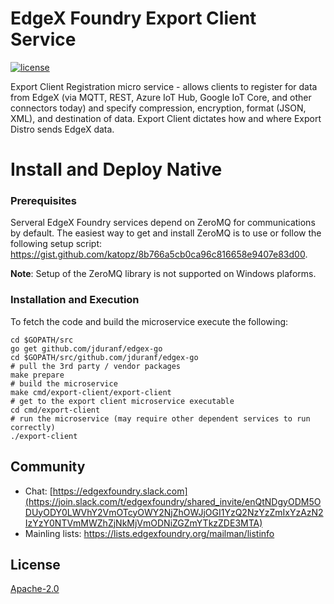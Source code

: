 # EdgeX Foundry Export Client Service
[![license](https://img.shields.io/badge/license-Apache%20v2.0-blue.svg)](LICENSE)

Export Client Registration micro service - allows clients to register for data from EdgeX (via MQTT, REST, Azure IoT Hub, Google IoT Core, and other connectors today) and specify compression, encryption, format (JSON, XML), and destination of data.  Export Client dictates how and where Export Distro sends EdgeX data.

# Install and Deploy Native #

### Prerequisites ###
Serveral EdgeX Foundry services depend on ZeroMQ for communications by default.  The easiest way to get and install ZeroMQ is to use or follow the following setup script:  https://gist.github.com/katopz/8b766a5cb0ca96c816658e9407e83d00.

**Note**: Setup of the ZeroMQ library is not supported on Windows plaforms.

### Installation and Execution ###
To fetch the code and build the microservice execute the following:

```
cd $GOPATH/src
go get github.com/jduranf/edgex-go
cd $GOPATH/src/github.com/jduranf/edgex-go
# pull the 3rd party / vendor packages
make prepare
# build the microservice
make cmd/export-client/export-client
# get to the export client microservice executable
cd cmd/export-client
# run the microservice (may require other dependent services to run correctly)
./export-client
```


## Community
- Chat: [https://edgexfoundry.slack.com](https://join.slack.com/t/edgexfoundry/shared_invite/enQtNDgyODM5ODUyODY0LWVhY2VmOTcyOWY2NjZhOWJjOGI1YzQ2NzYzZmIxYzAzN2IzYzY0NTVmMWZhZjNkMjVmODNiZGZmYTkzZDE3MTA)
- Mainling lists: https://lists.edgexfoundry.org/mailman/listinfo

## License
[Apache-2.0](LICENSE)

